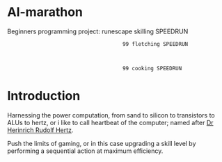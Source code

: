 # AI-marathon

Beginners programming project: runescape skilling SPEEDRUN

                                         99 fletching SPEEDRUN



                                         99 cooking SPEEDRUN



# Introduction

Harnessing the power computation, from sand to silicon to transistors to ALUs to hertz, or i like to call heartbeat of the computer; named after [Dr Herinrich Rudolf Hertz](https://en.wikipedia.org/wiki/Heinrich_Hertz).

Push the limits of gaming, or in this case upgrading a skill level by performing a sequential action at maximum efficiency.


